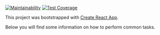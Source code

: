 [![Maintainability](https://api.codeclimate.com/v1/badges/1040a9ee5544366d2511/maintainability)](https://codeclimate.com/github/1ike/fb-test-app/maintainability)
[![Test Coverage](https://api.codeclimate.com/v1/badges/1040a9ee5544366d2511/test_coverage)](https://codeclimate.com/github/1ike/fb-test-app/test_coverage)

This project was bootstrapped with [Create React App](https://github.com/facebookincubator/create-react-app).

Below you will find some information on how to perform common tasks.<br>
